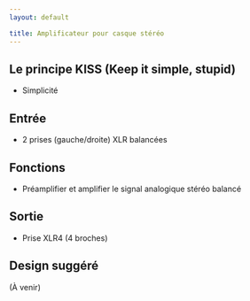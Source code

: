 ```yaml
---
layout: default

title: Amplificateur pour casque stéréo
---
```


## Le principe KISS (Keep it simple, stupid)

* Simplicité

## Entrée

* 2 prises (gauche/droite) XLR balancées

## Fonctions

* Préamplifier et amplifier le signal analogique stéréo balancé

## Sortie

* Prise XLR4 (4 broches)

## Design suggéré

(À venir)
